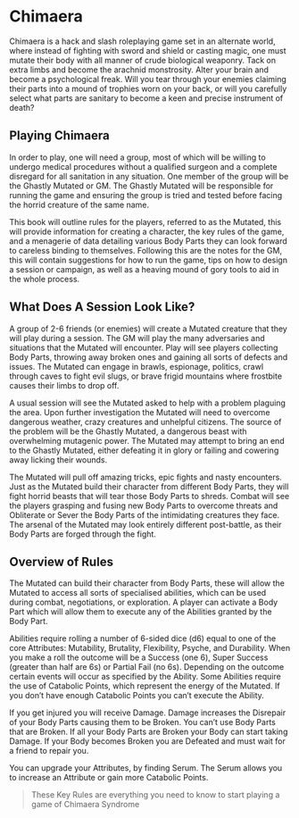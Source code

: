 # Chimaera

Chimaera is a hack and slash roleplaying game set in an alternate world, where instead of fighting with sword and shield or casting magic, one must mutate their body with all manner of crude biological weaponry. Tack on extra limbs and become the arachnid monstrosity. Alter your brain and become a psychological freak. Will you tear through your enemies claiming their parts into a mound of trophies worn on your back, or will you carefully select what parts are sanitary to become a keen and precise instrument of death?

## Playing Chimaera

In order to play, one will need a group, most of which will be willing to undergo medical procedures without a qualified surgeon and a complete disregard for all sanitation in any situation. One member of the group will be the Ghastly Mutated or GM. The Ghastly Mutated will be responsible for running the game and ensuring the group is tried and tested before facing the horrid creature of the same name.

This book will outline rules for the players, referred to as the Mutated, this will provide information for creating a character, the key rules of the game, and a menagerie of data detailing various Body Parts they can look forward to careless binding to themselves. Following this are the notes for the GM, this will contain suggestions for how to run the game, tips on how to design a session or campaign, as well as a heaving mound of gory tools to aid in the whole process.

## What Does A Session Look Like?

A group of 2-6 friends (or enemies) will create a Mutated creature that they will play during a session. The GM will play the many adversaries and situations that the Mutated will encounter. Play will see players collecting Body Parts, throwing away broken ones and gaining all sorts of defects and issues. The Mutated can engage in brawls, espionage, politics, crawl through caves to fight evil slugs, or brave frigid mountains where frostbite causes their limbs to drop off.

A usual session will see the Mutated asked to help with a problem plaguing the area. Upon further investigation the Mutated will need to overcome dangerous weather, crazy creatures and unhelpful citizens. The source of the problem will be the Ghastly Mutated, a dangerous beast with overwhelming mutagenic power. The Mutated may attempt to bring an end to the Ghastly Mutated, either defeating it in glory or failing and cowering away licking their wounds.

The Mutated will pull off amazing tricks, epic fights and nasty encounters. Just as the Mutated build their character from different Body Parts, they will fight horrid beasts that will tear those Body Parts to shreds. Combat will see the players grasping and fusing new Body Parts to overcome threats and Obliterate or Sever the Body Parts of the intimidating creatures they face. The arsenal of the Mutated may look entirely different post-battle, as their Body Parts are forged through the fight.

## Overview of Rules

The Mutated can build their character from Body Parts, these will allow the Mutated to access all sorts of specialised abilities, which can be used during combat, negotiations, or exploration. A player can activate a Body Part which will allow them to execute any of the Abilities granted by the Body Part.

Abilities require rolling a number of 6-sided dice (d6) equal to one of the core Attributes: Mutability, Brutality, Flexibility, Psyche, and Durability. When you make a roll the outcome will be a Success (one 6), Super Success (greater than half are 6s) or Partial Fail (no 6s). Depending on the outcome certain events will occur as specified by the Ability. Some Abilities require the use of Catabolic Points, which represent the energy of the Mutated. If you don’t have enough Catabolic Points you can’t execute the Ability.

If you get injured you will receive Damage. Damage increases the Disrepair of your Body Parts causing them to be Broken. You can’t use Body Parts that are Broken. If all your Body Parts are Broken your Body can start taking Damage. If your Body becomes Broken you are Defeated and must wait for a friend to repair you.

You can upgrade your Attributes, by finding Serum. The Serum allows you to increase an Attribute or gain more Catabolic Points.

> These Key Rules are everything you need to know to start playing a game of Chimaera Syndrome

